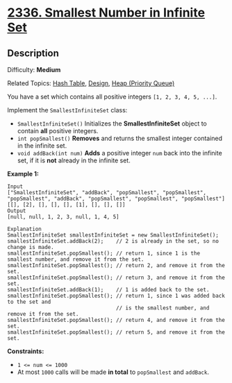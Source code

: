# [2336\. Smallest Number in Infinite Set](https://leetcode.com/problems/smallest-number-in-infinite-set/)

## Description

Difficulty: **Medium**  

Related Topics: [Hash Table](https://leetcode.com/tag/hash-table/), [Design](https://leetcode.com/tag/design/), [Heap (Priority Queue)](https://leetcode.com/tag/heap-priority-queue/)


You have a set which contains all positive integers `[1, 2, 3, 4, 5, ...]`.

Implement the `SmallestInfiniteSet` class:

*   `SmallestInfiniteSet()` Initializes the **SmallestInfiniteSet** object to contain **all** positive integers.
*   `int popSmallest()` **Removes** and returns the smallest integer contained in the infinite set.
*   `void addBack(int num)` **Adds** a positive integer `num` back into the infinite set, if it is **not** already in the infinite set.

**Example 1:**

```
Input
["SmallestInfiniteSet", "addBack", "popSmallest", "popSmallest", "popSmallest", "addBack", "popSmallest", "popSmallest", "popSmallest"]
[[], [2], [], [], [], [1], [], [], []]
Output
[null, null, 1, 2, 3, null, 1, 4, 5]

Explanation
SmallestInfiniteSet smallestInfiniteSet = new SmallestInfiniteSet();
smallestInfiniteSet.addBack(2);    // 2 is already in the set, so no change is made.
smallestInfiniteSet.popSmallest(); // return 1, since 1 is the smallest number, and remove it from the set.
smallestInfiniteSet.popSmallest(); // return 2, and remove it from the set.
smallestInfiniteSet.popSmallest(); // return 3, and remove it from the set.
smallestInfiniteSet.addBack(1);    // 1 is added back to the set.
smallestInfiniteSet.popSmallest(); // return 1, since 1 was added back to the set and
                                   // is the smallest number, and remove it from the set.
smallestInfiniteSet.popSmallest(); // return 4, and remove it from the set.
smallestInfiniteSet.popSmallest(); // return 5, and remove it from the set.
```

**Constraints:**

*   `1 <= num <= 1000`
*   At most `1000` calls will be made **in total** to `popSmallest` and `addBack`.
